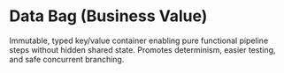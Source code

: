# Data Bag (Business Value)

Immutable, typed key/value container enabling pure functional pipeline steps without hidden shared state. Promotes determinism, easier testing, and safe concurrent branching.

